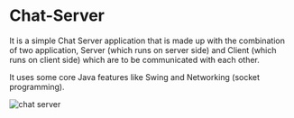 # Chat-Server
It is a simple Chat Server application that is made up with the combination of two application, Server (which runs on server side) and Client (which runs on client side) which are to be communicated with each other.

It uses some core Java features like Swing and Networking (socket programming).


![chat server](https://user-images.githubusercontent.com/61617780/114541585-8cf5f200-9c74-11eb-8e65-ea62e8dc1db3.jpeg)
